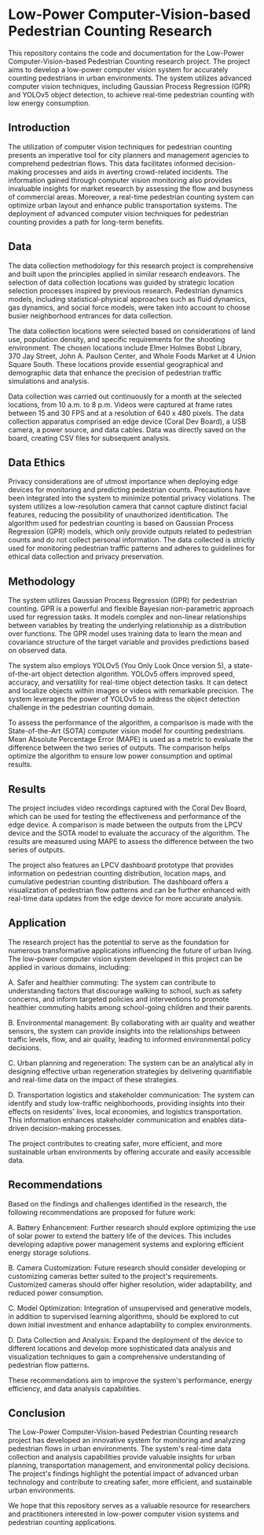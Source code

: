 #  Low-Power Computer-Vision-based Pedestrian Counting Research

This repository contains the code and documentation for the Low-Power Computer-Vision-based Pedestrian Counting research project. The project aims to develop a low-power computer vision system for accurately counting pedestrians in urban environments. The system utilizes advanced computer vision techniques, including Gaussian Process Regression (GPR) and YOLOv5 object detection, to achieve real-time pedestrian counting with low energy consumption.

## Introduction

The utilization of computer vision techniques for pedestrian counting presents an imperative tool for city planners and management agencies to comprehend pedestrian flows. This data facilitates informed decision-making processes and aids in averting crowd-related incidents. The information gained through computer vision monitoring also provides invaluable insights for market research by assessing the flow and busyness of commercial areas. Moreover, a real-time pedestrian counting system can optimize urban layout and enhance public transportation systems. The deployment of advanced computer vision techniques for pedestrian counting provides a path for long-term benefits.

## Data

The data collection methodology for this research project is comprehensive and built upon the principles applied in similar research endeavors. The selection of data collection locations was guided by strategic location selection processes inspired by previous research. Pedestrian dynamics models, including statistical-physical approaches such as fluid dynamics, gas dynamics, and social force models, were taken into account to choose busier neighborhood entrances for data collection.

The data collection locations were selected based on considerations of land use, population density, and specific requirements for the shooting environment. The chosen locations include Elmer Holmes Bobst Library, 370 Jay Street, John A. Paulson Center, and Whole Foods Market at 4 Union Square South. These locations provide essential geographical and demographic data that enhance the precision of pedestrian traffic simulations and analysis.

Data collection was carried out continuously for a month at the selected locations, from 10 a.m. to 8 p.m. Videos were captured at frame rates between 15 and 30 FPS and at a resolution of 640 x 480 pixels. The data collection apparatus comprised an edge device (Coral Dev Board), a USB camera, a power source, and data cables. Data was directly saved on the board, creating CSV files for subsequent analysis.

## Data Ethics

Privacy considerations are of utmost importance when deploying edge devices for monitoring and predicting pedestrian counts. Precautions have been integrated into the system to minimize potential privacy violations. The system utilizes a low-resolution camera that cannot capture distinct facial features, reducing the possibility of unauthorized identification. The algorithm used for pedestrian counting is based on Gaussian Process Regression (GPR) models, which only provide outputs related to pedestrian counts and do not collect personal information. The data collected is strictly used for monitoring pedestrian traffic patterns and adheres to guidelines for ethical data collection and privacy preservation.

## Methodology

The system utilizes Gaussian Process Regression (GPR) for pedestrian counting. GPR is a powerful and flexible Bayesian non-parametric approach used for regression tasks. It models complex and non-linear relationships between variables by treating the underlying relationship as a distribution over functions. The GPR model uses training data to learn the mean and covariance structure of the target variable and provides predictions based on observed data.

The system also employs YOLOv5 (You Only Look Once version 5), a state-of-the-art object detection algorithm. YOLOv5 offers improved speed, accuracy, and versatility for real-time object detection tasks. It can detect and localize objects within images or videos with remarkable precision. The system leverages the power of YOLOv5 to address the object detection challenge in the pedestrian counting domain.

To assess the performance of the algorithm, a comparison is made with the State-of-the-Art (SOTA) computer vision model for counting pedestrians. Mean Absolute Percentage Error (MAPE) is used as a metric to evaluate the difference between the two series of outputs. The comparison helps optimize the algorithm to ensure low power consumption and optimal results.

## Results

The project includes video recordings captured with the Coral Dev Board, which can be used for testing the effectiveness and performance of the edge device. A comparison is made between the outputs from the LPCV device and the SOTA model to evaluate the accuracy of the algorithm. The results are measured using MAPE to assess the difference between the two series of outputs.

The project also features an LPCV dashboard prototype that provides information on pedestrian counting distribution, location maps, and cumulative pedestrian counting distribution. The dashboard offers a visualization of pedestrian flow patterns and can be further enhanced with real-time data updates from the edge device for more accurate analysis.

## Application

The research project has the potential to serve as the foundation for numerous transformative applications influencing the future of urban living. The low-power computer vision system developed in this project can be applied in various domains, including:

A. Safer and healthier commuting: The system can contribute to understanding factors that discourage walking to school, such as safety concerns, and inform targeted policies and interventions to promote healthier commuting habits among school-going children and their parents.

B. Environmental management: By collaborating with air quality and weather sensors, the system can provide insights into the relationships between traffic levels, flow, and air quality, leading to informed environmental policy decisions.

C. Urban planning and regeneration: The system can be an analytical ally in designing effective urban regeneration strategies by delivering quantifiable and real-time data on the impact of these strategies.

D. Transportation logistics and stakeholder communication: The system can identify and study low-traffic neighborhoods, providing insights into their effects on residents' lives, local economies, and logistics transportation. This information enhances stakeholder communication and enables data-driven decision-making processes.

The project contributes to creating safer, more efficient, and more sustainable urban environments by offering accurate and easily accessible data.

## Recommendations

Based on the findings and challenges identified in the research, the following recommendations are proposed for future work:

A. Battery Enhancement: Further research should explore optimizing the use of solar power to extend the battery life of the devices. This includes developing adaptive power management systems and exploring efficient energy storage solutions.

B. Camera Customization: Future research should consider developing or customizing cameras better suited to the project's requirements. Customized cameras should offer higher resolution, wider adaptability, and reduced power consumption.

C. Model Optimization: Integration of unsupervised and generative models, in addition to supervised learning algorithms, should be explored to cut down initial investment and enhance adaptability to complex environments.

D. Data Collection and Analysis: Expand the deployment of the device to different locations and develop more sophisticated data analysis and visualization techniques to gain a comprehensive understanding of pedestrian flow patterns.

These recommendations aim to improve the system's performance, energy efficiency, and data analysis capabilities.

## Conclusion

The Low-Power Computer-Vision-based Pedestrian Counting research project has developed an innovative system for monitoring and analyzing pedestrian flows in urban environments. The system's real-time data collection and analysis capabilities provide valuable insights for urban planning, transportation management, and environmental policy decisions. The project's findings highlight the potential impact of advanced urban technology and contribute to creating safer, more efficient, and sustainable urban environments.

We hope that this repository serves as a valuable resource for researchers and practitioners interested in low-power computer vision systems and pedestrian counting applications.
